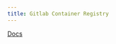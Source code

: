 ```yaml
---
title: Gitlab Container Registry
---
```


[Docs](https://docs.gitlab.com/ee/administration/packages/container_registry.html)
